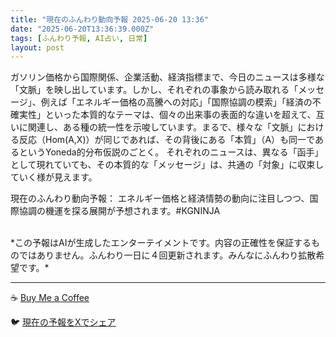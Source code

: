 ```yaml
---
title: "現在のふんわり動向予報 2025-06-20 13:36"
date: "2025-06-20T13:36:39.000Z"
tags: [ふんわり予報, AI占い, 日常]
layout: post
---
```


ガソリン価格から国際関係、企業活動、経済指標まで、今日のニュースは多様な「文脈」を映し出しています。しかし、それぞれの事象から読み取れる「メッセージ」、例えば「エネルギー価格の高騰への対応」「国際協調の模索」「経済の不確実性」といった本質的なテーマは、個々の出来事の表面的な違いを超えて、互いに関連し、ある種の統一性を示唆しています。まるで、様々な「文脈」における反応（Hom(A,X)）が同じであれば、その背後にある「本質」（A）も同一であるというYoneda的分布仮説のごとく。  それぞれのニュースは、異なる「函手」として現れていても、その本質的な「メッセージ」は、共通の「対象」に収束していく様が見えます。


現在のふんわり動向予報：
エネルギー価格と経済情勢の動向に注目しつつ、国際協調の機運を探る展開が予想されます。#KGNINJA

<br>
*この予報はAIが生成したエンターテイメントです。内容の正確性を保証するものではありません。ふんわり一日に４回更新されます。みんなにふんわり拡散希望です。*

---
☕️ [Buy Me a Coffee](https://www.buymeacoffee.com/kgninja)

🐦 [現在の予報をXでシェア](https://twitter.com/intent/tweet?text=%E7%8F%BE%E5%9C%A8%E3%81%AE%E3%81%B5%E3%82%93%E3%82%8F%E3%82%8A%E4%BA%88%E5%A0%B1%3A%20%E3%80%8C%E3%82%AC%E3%82%BD%E3%83%AA%E3%83%B3%E4%BE%A1%E6%A0%BC%E3%81%8B%E3%82%89%E5%9B%BD%E9%9A%9B%E9%96%A2%E4%BF%82%E3%80%81%E4%BC%81%E6%A5%AD%E6%B4%BB%E5%8B%95%E3%80%81%E7%B5%8C%E6%B8%88%E6%8C%87%E6%A8%99%E3%81%BE%E3%81%A7%E3%80%81%E4%BB%8A%E6%97%A5%E3%81%AE%E3%83%8B%E3%83%A5%E3%83%BC%E3%82%B9%E3%81%AF%E5%A4%9A%E6%A7%98%E3%81%AA%E3%80%8C%E6%96%87%E8%84%88%E3%80%8D%E3%82%92%E6%98%A0%E3%81%97%E5%87%BA%E3%81%97%E3%81%A6%E3%81%84%E3%81%BE%E3%81%99%E3%80%82%E3%80%8D%23KGNINJA%20%E7%B6%9A%E3%81%8D%E3%81%AF%E3%83%96%E3%83%AD%E3%82%B0%E3%81%A7%EF%BC%81%F0%9F%91%87&url=https%3A%2F%2Fkg-ninja.github.io%2FFunwariyoso%2F)
